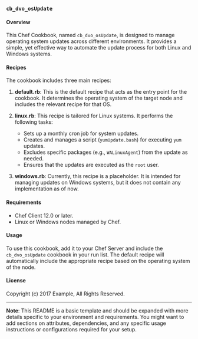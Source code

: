### `cb_dvo_osUpdate`

#### Overview
This Chef Cookbook, named `cb_dvo_osUpdate`, is designed to manage operating system updates across different environments. It provides a simple, yet effective way to automate the update process for both Linux and Windows systems.

#### Recipes
The cookbook includes three main recipes:

1. **default.rb**: This is the default recipe that acts as the entry point for the cookbook. It determines the operating system of the target node and includes the relevant recipe for that OS.

2. **linux.rb**: This recipe is tailored for Linux systems. It performs the following tasks:
   - Sets up a monthly cron job for system updates.
   - Creates and manages a script (`yumUpdate.bash`) for executing `yum` updates.
   - Excludes specific packages (e.g., `WALinuxAgent`) from the update as needed.
   - Ensures that the updates are executed as the `root` user.

3. **windows.rb**: Currently, this recipe is a placeholder. It is intended for managing updates on Windows systems, but it does not contain any implementation as of now.

#### Requirements
- Chef Client 12.0 or later.
- Linux or Windows nodes managed by Chef.

#### Usage
To use this cookbook, add it to your Chef Server and include the `cb_dvo_osUpdate` cookbook in your run list. The default recipe will automatically include the appropriate recipe based on the operating system of the node.

#### License
Copyright (c) 2017 Example, All Rights Reserved.

---

**Note**: This README is a basic template and should be expanded with more details specific to your environment and requirements. You might want to add sections on attributes, dependencies, and any specific usage instructions or configurations required for your setup.
